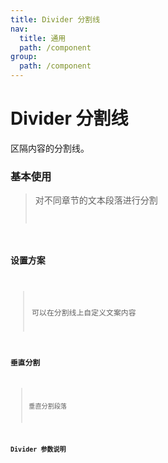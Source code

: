 ```yaml
---
title: Divider 分割线
nav:
  title: 通用
  path: /component
group:
  path: /component
---
```


# Divider 分割线

区隔内容的分割线。

### 基本使用

> 对不同章节的文本段落进行分割 <code src="./demo/index1.tsx" />

### 设置方案

> 可以在分割线上自定义文案内容 <code src="./demo/index2.tsx" />

### 垂直分割

> 垂直分割段落 <code src='./demo/index3.tsx'/>

### Divider 参数说明

<API></API>
